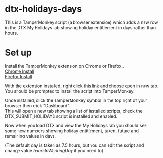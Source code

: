 # dtx-holidays-days
This is a TamperMonkey script (a browser extension) which adds a new row in the DTX My Holidays tab showing holiday entitlement in days rather than hours.

# Set up
Install the TamperMonkey extension on Chrome or Firefox..\
[Chrome Install](https://chrome.google.com/webstore/detail/tampermonkey/dhdgffkkebhmkfjojejmpbldmpobfkfo?hl=en)\
[Firefox Install](https://addons.mozilla.org/en-GB/firefox/addon/tampermonkey/)

With the extension installed, right click [this link](https://github.com/martin-armstrong/dtx-holidays-days/raw/master/DTX_HOLIDAY_DAYS.user.js) and choose open in new tab.\
You should be prompted to install the script into TamperMonkey.

Once installed, click the TamperMonkey symbol in the top right of your browser then click "Dashboard".\
This will open a new tab showing a list of installed scripts, check the DTX_SUBMIT_HOLIDAYS script is installed and enabled.

Now when you load DTX and view the My Holidays tab you should see some new numbers showing holiday entitlement, taken, future and remaining values in days.

(The default day is taken as 7.5 hours, but you can edit the script and change value *hoursInWorkingDay* if you need to)
